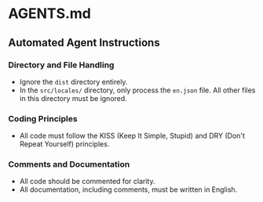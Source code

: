 # AGENTS.md

## Automated Agent Instructions

### Directory and File Handling
- Ignore the `dist` directory entirely.
- In the `src/locales/` directory, only process the `en.json` file. All other files in this directory must be ignored.

### Coding Principles
- All code must follow the KISS (Keep It Simple, Stupid) and DRY (Don't Repeat Yourself) principles.

### Comments and Documentation
- All code should be commented for clarity.
- All documentation, including comments, must be written in English.